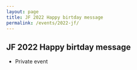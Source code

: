 ```yaml
---
layout: page
title: JF 2022 Happy birtday message
permalink: /events/2022-jf/
---
```


## JF 2022 Happy birtday message

* Private event

